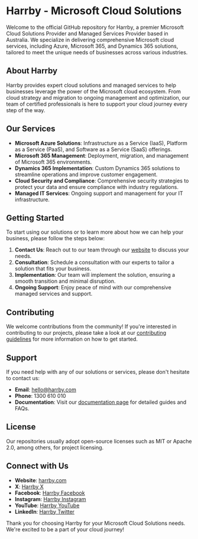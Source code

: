 # Harrby - Microsoft Cloud Solutions

Welcome to the official GitHub repository for Harrby, a premier Microsoft Cloud Solutions Provider and Managed Services Provider based in Australia. We specialize in delivering comprehensive Microsoft cloud services, including Azure, Microsoft 365, and Dynamics 365 solutions, tailored to meet the unique needs of businesses across various industries.

## About Harrby

Harrby provides expert cloud solutions and managed services to help businesses leverage the power of the Microsoft cloud ecosystem. From cloud strategy and migration to ongoing management and optimization, our team of certified professionals is here to support your cloud journey every step of the way.

## Our Services

- **Microsoft Azure Solutions**: Infrastructure as a Service (IaaS), Platform as a Service (PaaS), and Software as a Service (SaaS) offerings.
- **Microsoft 365 Management**: Deployment, migration, and management of Microsoft 365 environments.
- **Dynamics 365 Implementation**: Custom Dynamics 365 solutions to streamline operations and improve customer engagement.
- **Cloud Security and Compliance**: Comprehensive security strategies to protect your data and ensure compliance with industry regulations.
- **Managed IT Services**: Ongoing support and management for your IT infrastructure.

## Getting Started

To start using our solutions or to learn more about how we can help your business, please follow the steps below:

1. **Contact Us**: Reach out to our team through our [website](https://www.harrby.com) to discuss your needs.
2. **Consultation**: Schedule a consultation with our experts to tailor a solution that fits your business.
3. **Implementation**: Our team will implement the solution, ensuring a smooth transition and minimal disruption.
4. **Ongoing Support**: Enjoy peace of mind with our comprehensive managed services and support.

## Contributing

We welcome contributions from the community! If you're interested in contributing to our projects, please take a look at our [contributing guidelines](CONTRIBUTING.md) for more information on how to get started.

## Support

If you need help with any of our solutions or services, please don't hesitate to contact us:

- **Email**: hello@harrby.com
- **Phone**: 1300 610 010
- **Documentation**: Visit our [documentation page](#) for detailed guides and FAQs.

## License

Our repositories usually adopt open-source licenses such as MIT or Apache 2.0, among others, for project licensing.

## Connect with Us

- **Website**: [harrby.com](https://www.harrby.com)
- **X**: [Harrby X](https://twitter.com/HarrbyPtyLtd)
- **Facebook**: [Harrby Facebook](https://www.facebook.com/HarrbyPtyLtd)
- **Instagram**: [Harrby Instagram](https://www.instagram.com/HarrbyPtyLtd)
- **YouTube**: [Harrby YouTube](https://www.youtube.com/@HarrbyPtyLtd)
- **LinkedIn**: [Harrby Twitter](#)

Thank you for choosing Harrby for your Microsoft Cloud Solutions needs. We're excited to be a part of your cloud journey!

